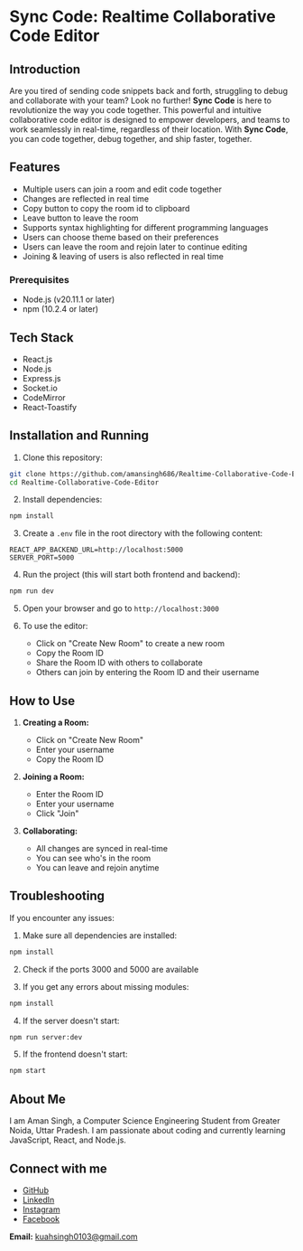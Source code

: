 # Sync Code: Realtime Collaborative Code Editor

## Introduction

Are you tired of sending code snippets back and forth, struggling to debug and collaborate with your team? Look no further! **Sync Code** is here to revolutionize the way you code together. This powerful and intuitive collaborative code editor is designed to empower developers, and teams to work seamlessly in real-time, regardless of their location. With **Sync Code**, you can code together, debug together, and ship faster, together.

## Features

- Multiple users can join a room and edit code together
- Changes are reflected in real time
- Copy button to copy the room id to clipboard
- Leave button to leave the room
- Supports syntax highlighting for different programming languages
- Users can choose theme based on their preferences
- Users can leave the room and rejoin later to continue editing
- Joining & leaving of users is also reflected in real time

### Prerequisites

- Node.js (v20.11.1 or later)
- npm (10.2.4 or later)

## Tech Stack

- React.js
- Node.js
- Express.js
- Socket.io
- CodeMirror
- React-Toastify

## Installation and Running

1. Clone this repository:
```bash
git clone https://github.com/amansingh686/Realtime-Collaborative-Code-Editor.git
cd Realtime-Collaborative-Code-Editor
```

2. Install dependencies:
```bash
npm install
```

3. Create a `.env` file in the root directory with the following content:
```
REACT_APP_BACKEND_URL=http://localhost:5000
SERVER_PORT=5000
```

4. Run the project (this will start both frontend and backend):
```bash
npm run dev
```

5. Open your browser and go to `http://localhost:3000`

6. To use the editor:
   - Click on "Create New Room" to create a new room
   - Copy the Room ID
   - Share the Room ID with others to collaborate
   - Others can join by entering the Room ID and their username

## How to Use

1. **Creating a Room:**
   - Click on "Create New Room"
   - Enter your username
   - Copy the Room ID

2. **Joining a Room:**
   - Enter the Room ID
   - Enter your username
   - Click "Join"

3. **Collaborating:**
   - All changes are synced in real-time
   - You can see who's in the room
   - You can leave and rejoin anytime

## Troubleshooting

If you encounter any issues:

1. Make sure all dependencies are installed:
```bash
npm install
```

2. Check if the ports 3000 and 5000 are available

3. If you get any errors about missing modules:
```bash
npm install
```

4. If the server doesn't start:
```bash
npm run server:dev
```

5. If the frontend doesn't start:
```bash
npm start
```

## About Me

I am Aman Singh, a Computer Science Engineering Student from Greater Noida, Uttar Pradesh. I am passionate about coding and currently learning JavaScript, React, and Node.js.

## Connect with me

- [GitHub](https://github.com/amansingh686)
- [LinkedIn](https://www.linkedin.com/in/aman-singh-95a200264)
- [Instagram](https://www.instagram.com/aman_singh686)
- [Facebook](https://www.facebook.com/profile.php?id=61556237048289)

**Email:** kuahsingh0103@gmail.com
